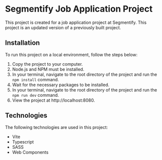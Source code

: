 # Segmentify Job Application Project

This project is created for a job application project at Segmentify. This project is an updated version of a previously built project.

## Installation

To run this project on a local environment, follow the steps below:

1. Copy the project to your computer.
2. Node.js and NPM must be installed.
3. In your terminal, navigate to the root directory of the project and run the `npm install` command.
4. Wait for the necessary packages to be installed.
5. In your terminal, navigate to the root directory of the project and run the `npm run dev` command.
6. View the project at http://localhost:8080.

## Technologies

The following technologies are used in this project:

- Vite
- Typescript
- SASS
- Web Components
